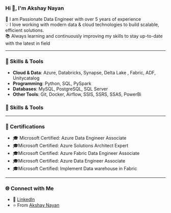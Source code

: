 ### Hi 👋, I'm Akshay Nayan

🚀 I am Passionate Data Engineer with over 5 years of experience   
💡 I love working with modern data & cloud technologies to build scalable, efficient solutions.  
📚 Always learning and continuously improving my skills to stay up-to-date with the latest in field

---

### 🔧 Skills & Tools
- **Cloud & Data**: Azure, Databricks, Synapse, Delta Lake , Fabric, ADF, Unitycatalog
- **Programming**: Python, SQL, PySpark  
- **Databases**: MySQL, PostgreSQL, SQL Server  
- **Other Tools**: Git, Docker, Airflow, SSIS, SSRS, SSAS, PowerBi
### 🚀 Skills & Tools

---

### 📜 Certifications
- 🎓 Microsoft Certified: Azure Data Engineer Associate
- 🎓Microsoft Certified: Azure Solutions Architect Expert
- 🎓Microsoft Certified: Azure Fabric Data Engineer Associate
- 🎓Microsoft Certified: Azure Data Engineer Associate
- 🎓Microsoft Certified: Implement Data warehouse in Fabric

---

### 🌐 Connect with Me
- 💼 [LinkedIn](https://www.linkedin.com/in/akshay-nayan-0163621a0/)  
- ⭐️ From [Akshay Nayan](https://github.com/akshaynayan/akshaynayan)
